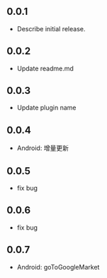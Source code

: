 ## 0.0.1

* Describe initial release.

## 0.0.2

* Update readme.md

## 0.0.3

* Update plugin name

## 0.0.4

* Android: 增量更新

## 0.0.5

- fix bug

## 0.0.6

- fix bug

## 0.0.7

- Android: goToGoogleMarket
